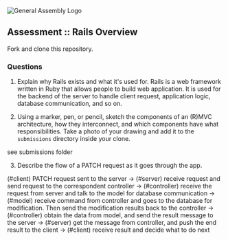 ![General Assembly Logo](http://i.imgur.com/ke8USTq.png)

## Assessment :: Rails Overview

Fork and clone this repository.

### Questions
1. Explain why Rails exists and what it's used for.
Rails is a web framework written in Ruby that allows people to build web application. It is used for the backend of the server to handle client request, application logic, database communication, and so on.

2. Using a marker, pen, or pencil, sketch the components of an (R)MVC architecture, how they interconnect, and which components have what responsibilities. Take a photo of your drawing and add it to the `submissions` directory inside your clone.

see submissions folder

3. Describe the flow of a PATCH request as it goes through the app.

(#client)  PATCH request sent to the server  -> (#server) receive request and send request to the correspondent controller -> (#controller) receive the request from server and talk to the model for database communication -> (#model) receive command from controller and goes to the database for modification. Then send the modification results back to the controller -> (#controller) obtain the data from model, and send the result message to the server -> (#server) get the message from controller, and push the end result to the client -> (#client) receive result and decide what to do next
